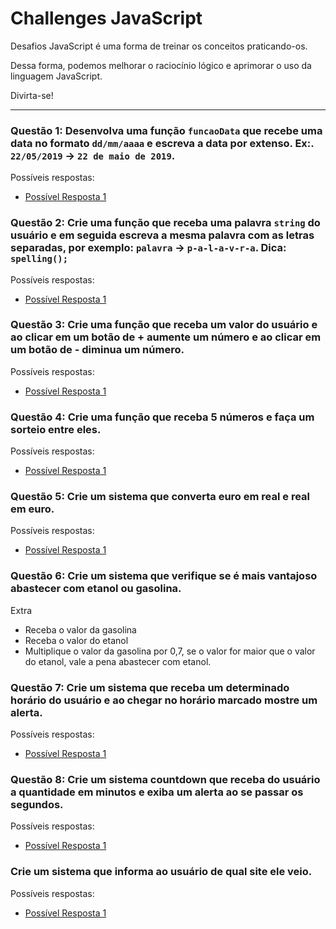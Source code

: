# Challenges JavaScript

Desafios JavaScript é uma forma de treinar os conceitos praticando-os.

Dessa forma, podemos melhorar o raciocínio lógico e aprimorar o uso da linguagem JavaScript.

Divirta-se!

---

### Questão 1: Desenvolva uma função ``funcaoData`` que recebe uma data no formato ``dd/mm/aaaa`` e escreva a data por extenso. Ex:. ``22/05/2019`` -> ``22 de maio de 2019``.

Possíveis respostas: 
+ [Possível Resposta 1](#)

### Questão 2: Crie uma função que receba uma palavra ``string`` do usuário e em seguida escreva a mesma palavra com as letras separadas, por exemplo: ``palavra`` -> ``p-a-l-a-v-r-a``. Dica: ``spelling();``

Possíveis respostas:
+ [Possível Resposta 1](#)

### Questão 3: Crie uma função que receba um valor do usuário e ao clicar em um botão de + aumente um número e ao clicar em um botão de - diminua um número.

Possíveis respostas: 
+ [Possível Resposta 1](#)

### Questão 4: Crie uma função que receba 5 números e faça um sorteio entre eles.

Possíveis respostas: 
+ [Possível Resposta 1](#)

### Questão 5: Crie um sistema que converta euro em real e real em euro.

Possíveis respostas: 
+ [Possível Resposta 1](#)

### Questão 6: Crie um sistema que verifique se é mais vantajoso abastecer com etanol ou gasolina.

Extra
+ Receba o valor da gasolina
+ Receba o valor do etanol
+ Multiplique o valor da gasolina por 0,7, se o valor for maior que o valor do etanol, vale a pena abastecer com etanol.

### Questão 7: Crie um sistema que receba um determinado horário do usuário e ao chegar no horário marcado mostre um alerta.

Possíveis respostas: 
+ [Possível Resposta 1](#)

### Questão 8: Crie um sistema countdown que receba do usuário a quantidade em minutos e exiba um alerta ao se passar os segundos.

Possíveis respostas: 
+ [Possível Resposta 1](#)

### Crie um sistema que informa ao usuário de qual site ele veio.

Possíveis respostas: 
+ [Possível Resposta 1](#)